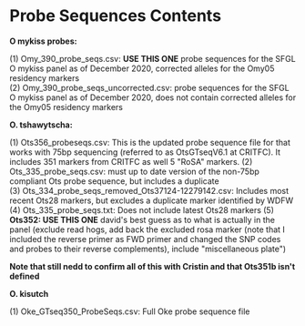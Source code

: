 # Probe Sequences Contents

<b>O mykiss probes:</b>  

(1) Omy_390_probe_seqs.csv: <b>USE THIS ONE</b> probe sequences for the SFGL O mykiss panel as of December 2020, corrected alleles for the Omy05 residency markers  
(2) Omy_390_probe_seqs_uncorrected.csv: probe sequences for the SFGL O mykiss panel as of December 2020, does not contain corrected alleles for the Omy05 residency markers  

<b>O. tshawytscha:  </b> 

(1) Ots356_probeseqs.csv: This is the updated probe sequence file for that works with 75bp sequencing (referred to as OtsGTseqV6.1 at CRITFC). It includes 351 markers from CRITFC as well 5 "RoSA" markers.
(2) Ots_335_probe_seqs.csv: must up to date version of the non-75bp compliant Ots probe sequence, but includes a duplicate  
(3) Ots_334_probe_seqs_removed_Ots37124-12279142.csv: Includes most recent Ots28 markers, but excludes a duplicate marker identified by WDFW  
(4) Ots_335_probe_seqs.txt: Does not include latest Ots28 markers
(5) **Ots352: USE THIS ONE** david's best guess as to what is actually in the panel (exclude read hogs, add back the excluded rosa marker (note that I included the reverse primer as FWD primer and changed the SNP codes and probes to their reverse complements), include "miscellaneous plate")

**Note that still nedd to confirm all of this with Cristin and that Ots351b isn't defined**

<b>O. kisutch  </b>  

(1) Oke_GTseq350_ProbeSeqs.csv: Full Oke probe sequence file